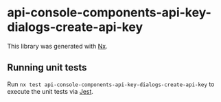# api-console-components-api-key-dialogs-create-api-key

This library was generated with [Nx](https://nx.dev).

## Running unit tests

Run `nx test api-console-components-api-key-dialogs-create-api-key` to execute the unit tests via [Jest](https://jestjs.io).
